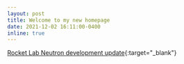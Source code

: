 ```yaml
---
layout: post
title: Welcome to my new homepage
date: 2021-12-02 16:11:00-0400
inline: true
---
```


[Rocket Lab Neutron development update](https://www.youtube.com/watch?v=7kwAPr5G6WA){:target="\_blank"}
